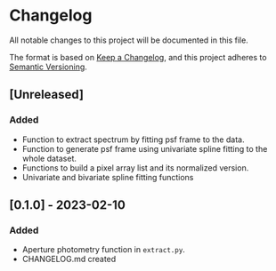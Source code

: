 # Changelog

All notable changes to this project will be documented in this file.

The format is based on [Keep a Changelog](https://keepachangelog.com/en/1.0.0/),
and this project adheres to [Semantic Versioning](https://semver.org/spec/v2.0.0.html).

## [Unreleased]

### Added

- Function to extract spectrum by fitting psf frame to the data.
- Function to generate psf frame using univariate spline fitting to the whole dataset.
- Functions to build a pixel array list and its normalized version.
- Univariate and bivariate spline fitting functions

## [0.1.0] - 2023-02-10

### Added

- Aperture photometry function in `extract.py`.
- CHANGELOG.md created